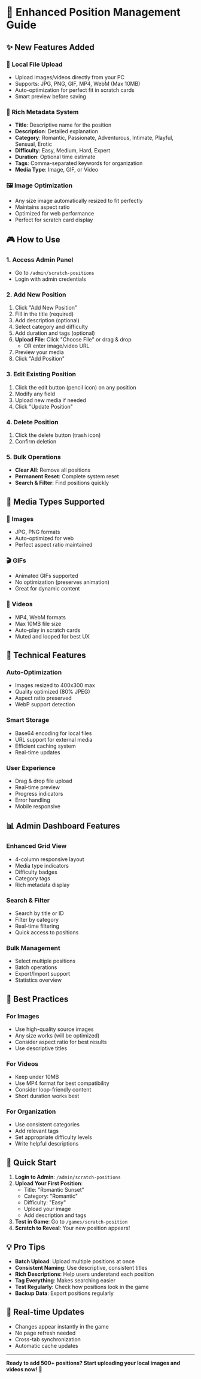 # 🚀 Enhanced Position Management Guide

## ✨ New Features Added

### 📁 **Local File Upload**
- Upload images/videos directly from your PC
- Supports: JPG, PNG, GIF, MP4, WebM (Max 10MB)
- Auto-optimization for perfect fit in scratch cards
- Smart preview before saving

### 🎯 **Rich Metadata System**
- **Title**: Descriptive name for the position
- **Description**: Detailed explanation
- **Category**: Romantic, Passionate, Adventurous, Intimate, Playful, Sensual, Erotic
- **Difficulty**: Easy, Medium, Hard, Expert
- **Duration**: Optional time estimate
- **Tags**: Comma-separated keywords for organization
- **Media Type**: Image, GIF, or Video

### 🖼️ **Image Optimization**
- Any size image automatically resized to fit perfectly
- Maintains aspect ratio
- Optimized for web performance
- Perfect for scratch card display

## 🎮 How to Use

### 1. **Access Admin Panel**
- Go to `/admin/scratch-positions`
- Login with admin credentials

### 2. **Add New Position**
1. Click "Add New Position"
2. Fill in the title (required)
3. Add description (optional)
4. Select category and difficulty
5. Add duration and tags (optional)
6. **Upload File**: Click "Choose File" or drag & drop
   - OR enter image/video URL
7. Preview your media
8. Click "Add Position"

### 3. **Edit Existing Position**
1. Click the edit button (pencil icon) on any position
2. Modify any field
3. Upload new media if needed
4. Click "Update Position"

### 4. **Delete Position**
1. Click the delete button (trash icon)
2. Confirm deletion

### 5. **Bulk Operations**
- **Clear All**: Remove all positions
- **Permanent Reset**: Complete system reset
- **Search & Filter**: Find positions quickly

## 🎨 **Media Types Supported**

### 📸 **Images**
- JPG, PNG formats
- Auto-optimized for web
- Perfect aspect ratio maintained

### 🎬 **GIFs**
- Animated GIFs supported
- No optimization (preserves animation)
- Great for dynamic content

### 🎥 **Videos**
- MP4, WebM formats
- Max 10MB file size
- Auto-play in scratch cards
- Muted and looped for best UX

## 🔧 **Technical Features**

### **Auto-Optimization**
- Images resized to 400x300 max
- Quality optimized (80% JPEG)
- Aspect ratio preserved
- WebP support detection

### **Smart Storage**
- Base64 encoding for local files
- URL support for external media
- Efficient caching system
- Real-time updates

### **User Experience**
- Drag & drop file upload
- Real-time preview
- Progress indicators
- Error handling
- Mobile responsive

## 📊 **Admin Dashboard Features**

### **Enhanced Grid View**
- 4-column responsive layout
- Media type indicators
- Difficulty badges
- Category tags
- Rich metadata display

### **Search & Filter**
- Search by title or ID
- Filter by category
- Real-time filtering
- Quick access to positions

### **Bulk Management**
- Select multiple positions
- Batch operations
- Export/Import support
- Statistics overview

## 🎯 **Best Practices**

### **For Images**
- Use high-quality source images
- Any size works (will be optimized)
- Consider aspect ratio for best results
- Use descriptive titles

### **For Videos**
- Keep under 10MB
- Use MP4 format for best compatibility
- Consider loop-friendly content
- Short duration works best

### **For Organization**
- Use consistent categories
- Add relevant tags
- Set appropriate difficulty levels
- Write helpful descriptions

## 🚀 **Quick Start**

1. **Login to Admin**: `/admin/scratch-positions`
2. **Upload Your First Position**:
   - Title: "Romantic Sunset"
   - Category: "Romantic"
   - Difficulty: "Easy"
   - Upload your image
   - Add description and tags
3. **Test in Game**: Go to `/games/scratch-position`
4. **Scratch to Reveal**: Your new position appears!

## 💡 **Pro Tips**

- **Batch Upload**: Upload multiple positions at once
- **Consistent Naming**: Use descriptive, consistent titles
- **Rich Descriptions**: Help users understand each position
- **Tag Everything**: Makes searching easier
- **Test Regularly**: Check how positions look in the game
- **Backup Data**: Export positions regularly

## 🔄 **Real-time Updates**

- Changes appear instantly in the game
- No page refresh needed
- Cross-tab synchronization
- Automatic cache updates

---

**Ready to add 500+ positions? Start uploading your local images and videos now!** 🎉
